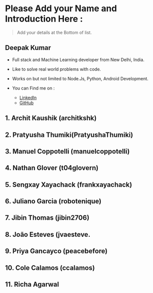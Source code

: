 # Please Add your Name and Introduction Here : 

> Add your details at the Bottom of list. 

## Deepak Kumar 
- Full stack and Machine Learning developer from New Delhi, India.
- Like to solve real world problems with code. 
- Works on but not limited to Node.Js, Python, Android Development. 

- You can Find me on : 
   - [LinkedIn](https://www.linkedin.com/in/dipakkr) 
   - [GitHub](https://Github.com/dipakkr)


## 1. Archit Kaushik (architkshk)


## 2. Pratyusha Thumiki(PratyushaThumiki)


## 3. Manuel Coppotelli (manuelcoppotelli)


## 4. Nathan Glover (t04glovern)


## 5. Sengxay Xayachack (frankxayachack)


## 6. Juliano Garcia (robotenique)


## 7. Jibin Thomas (jibin2706)


## 8. João Esteves (jvaesteve.


## 9. Priya Gancayco (peacebefore)


## 10. Cole Calamos (ccalamos)


## 11. Richa Agarwal

